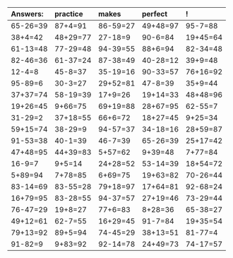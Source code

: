 | Answers: | practice | makes | perfect | ! |
| :--- | :--- | :--- | :--- | :--- |
| 65-26=39 | 87+4=91 | 86-59=27 | 49+48=97 | 95-7=88 | 
| 38+4=42 | 48+29=77 | 27-18=9 | 90-6=84 | 19+45=64 | 
| 61-13=48 | 77-29=48 | 94-39=55 | 88+6=94 | 82-34=48 | 
| 82-46=36 | 61-37=24 | 87-38=49 | 40-28=12 | 39+9=48 | 
| 12-4=8 | 45-8=37 | 35-19=16 | 90-33=57 | 76+16=92 | 
| 95-89=6 | 30-3=27 | 29+52=81 | 47-8=39 | 35+9=44 | 
| 37+37=74 | 58-19=39 | 17+9=26 | 19+14=33 | 48+48=96 | 
| 19+26=45 | 9+66=75 | 69+19=88 | 28+67=95 | 62-55=7 | 
| 31-29=2 | 37+18=55 | 66+6=72 | 18+27=45 | 9+25=34 | 
| 59+15=74 | 38-29=9 | 94-57=37 | 34-18=16 | 28+59=87 | 
| 91-53=38 | 40-1=39 | 46-7=39 | 65-26=39 | 25+17=42 | 
| 47+48=95 | 44+39=83 | 5+57=62 | 9+39=48 | 7+77=84 | 
| 16-9=7 | 9+5=14 | 24+28=52 | 53-14=39 | 18+54=72 | 
| 5+89=94 | 7+78=85 | 6+69=75 | 19+63=82 | 70-26=44 | 
| 83-14=69 | 83-55=28 | 79+18=97 | 17+64=81 | 92-68=24 | 
| 16+79=95 | 83-28=55 | 94-37=57 | 27+19=46 | 73-29=44 | 
| 76-47=29 | 19+8=27 | 77+6=83 | 8+28=36 | 65-38=27 | 
| 49+12=61 | 62-7=55 | 16+29=45 | 91-7=84 | 19+35=54 | 
| 79+13=92 | 89+5=94 | 74-45=29 | 38+13=51 | 81-77=4 | 
| 91-82=9 | 9+83=92 | 92-14=78 | 24+49=73 | 74-17=57 | 

